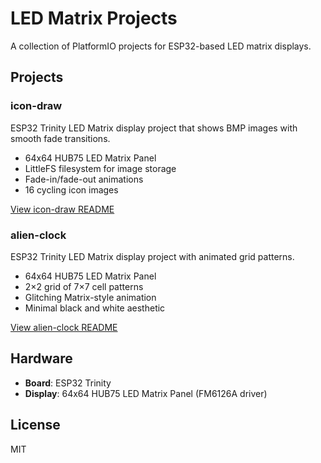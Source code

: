 # LED Matrix Projects

A collection of PlatformIO projects for ESP32-based LED matrix displays.

## Projects

### icon-draw
ESP32 Trinity LED Matrix display project that shows BMP images with smooth fade transitions.
- 64x64 HUB75 LED Matrix Panel
- LittleFS filesystem for image storage
- Fade-in/fade-out animations
- 16 cycling icon images

[View icon-draw README](icon-draw/README.md)

### alien-clock
ESP32 Trinity LED Matrix display project with animated grid patterns.
- 64x64 HUB75 LED Matrix Panel
- 2×2 grid of 7×7 cell patterns
- Glitching Matrix-style animation
- Minimal black and white aesthetic

[View alien-clock README](alien-clock/README.md)

## Hardware

- **Board**: ESP32 Trinity
- **Display**: 64x64 HUB75 LED Matrix Panel (FM6126A driver)

## License

MIT
